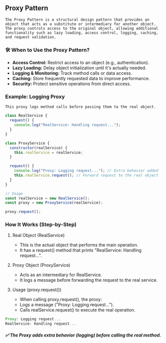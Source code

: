 ## Proxy Pattern

    The Proxy Pattern is a structural design pattern that provides an object that acts as a substitute or intermediary for another object. The proxy controls access to the original object, allowing additional functionality such as lazy loading, access control, logging, caching, and request validation.

### 🛠 When to Use the Proxy Pattern?
- **Access Control:** Restrict access to an object (e.g., authentication).
- **Lazy Loading:** Delay object initialization until it's actually needed.
- **Logging & Monitoring:** Track method calls or data access.
- **Caching:** Store frequently requested data to improve performance.
- **Security:** Protect sensitive operations from direct access.


### Example: Logging Proxy
    This proxy logs method calls before passing them to the real object.

```javascript
class RealService {
  request() {
    console.log("RealService: Handling request...");
  }
}

class ProxyService {
  constructor(realService) {
    this.realService = realService;
  }

  request() {
    console.log("Proxy: Logging request..."); // Extra behavior added
    this.realService.request(); // Forward request to the real object
  }
}

// Usage
const realService = new RealService();
const proxy = new ProxyService(realService);

proxy.request();
```

### How It Works (Step-by-Step)
1. Real Object (RealService)

    - This is the actual object that performs the main operation.
    - It has a request() method that prints "RealService: Handling request...".
1. Proxy Object (ProxyService)

    - Acts as an intermediary for RealService.
    - It logs a message before forwarding the request to the real service.
1. Usage (proxy.request())

    - When calling proxy.request(), the proxy:
    - Logs a message ("Proxy: Logging request...").
    - Calls realService.request() to execute the real operation.
```javascript
Proxy: Logging request...
RealService: Handling request...
```
##### ✅ The Proxy adds extra behavior (logging) before calling the real method.